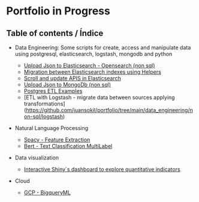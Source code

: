 # Portfolio in Progress

## Table of contents / Índice

*  Data Engineering: Some scripts for create, access and manipulate data using postgresql, elasticsearch, logstash, mongodb and python
	* [Upload Json to Elasticsearch - Opensearch (non sql)](https://github.com/juansokil/portfolio/blob/main/data_engineering/non-sql/ETL%20json%20data.%20Python%20and%20Elasticsearch%20.ipynb)
	* [Migration between Elasticsearch indexes using Helpers](https://github.com/juansokil/portfolio/blob/main/data_engineering/non-sql/ETL%20Bulk%20Data%20Migration%20Elasticsearch.ipynb)
	* [Scroll and update APIS in Elasticsearch](https://github.com/juansokil/portfolio/blob/main/data_engineering/non-sql/ETL%20scroll-update%20APIs%20Elasticsearch.ipynb)
	* [Upload Json to MongoDb (non sql)](https://github.com/juansokil/portfolio/blob/main/data_engineering/non-sql/ETL%20json%20data%20Python%20and%20MongoDB.ipynb)
	* [Postgres ETL Examples](https://github.com/juansokil/portfolio/blob/main/data_engineering/sql/some_queries.sql)
	* [ETL with Logstash - migrate data between sources applying transformations] (https://github.com/juansokil/portfolio/tree/main/data_engineering/non-sql/logstash)


*  Natural Language Processing
	* [Spacy - Feature Extraction](https://github.com/juansokil/portfolio/blob/main/nlp/feature-extraction/extraccion_features_spacy.ipynb)
	* [Bert - Text Classification MultiLabel](https://github.com/juansokil/portfolio/tree/main/nlp/Bert-for-text-classification)

* Data visualization
	* [Interactive Shiny´s dashboard to explore quantitative indicators](https://juanpablosokil.shinyapps.io/Reporte_Tesis/)

* Cloud
	* [GCP - BigqueryML](https://github.com/juansokil/portfolio/tree/main/cloud/bigqueryML)


